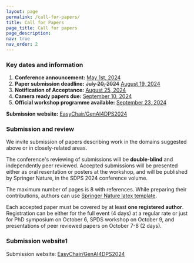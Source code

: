 ```yaml
---
layout: page
permalink: /call-for-papers/
title: Call for Papers
page_title: Call for papers
page_description: 
nav: true
nav_order: 2
---
```


### Key dates and information

<ol class="fa-ul">
  <!--<li><span class="fa-li"><i class="fas fa-check-square"></i></span>List icons can</li>--> <!-- To Be Used when deadline is meet -->
  <li>
    <span class="fa-li"><i class="far fa-check-square"></i></span>
    <strong>Conference announcement:</strong> <u>May 1st, 2024</u>
  </li>
  <li>
    <!-- <span class="fa-li"><i class="fas fa-spinner fa-pulse"></i></span>  -->
    <span class="fa-li"><i class="fas fa-atom fa-spin"></i></span> 
    <strong>Paper submission deadline:</strong> <s>July 20, 2024</s> <u>August 19, 2024</u> 
  </li>
  <li>
    <span class="fa-li"><i class="far fa-square"></i></span> 
    <strong>Notification of Acceptance:</strong> <u>August 25, 2024</u>
  </li>
  <li>
    <span class="fa-li"><i class="far fa-square"></i></span> 
    <strong>Camera ready papers due:</strong> <u>September 10, 2024</u>
  </li>
  <li>
    <span class="fa-li"><i class="far fa-square"></i></span> 
    <strong>Official workshop programme available:</strong> <u>September 23, 2024</u>
  </li>
</ol>

**Submission website:** [EasyChair/GenAI4DPS2024](https://easychair.org/cfp/SDPS2024)

### Submission and review

We invite submission of papers describing work in the domains suggested above or in closely-related areas.

The conference's reviewing of submissions will be **double-blind** and independently peer reviewed. Accepted submissions will be presented either as oral resentation or posters at the workshop, and will be published by Springer Nature, in the SDPS 2024 conference volume.

The maximum number of pages is 8 with references. While preparing their contributions, authors can use [Springer Nature latex template](https://www.overleaf.com/latex/templates/springer-nature-latex-template/myxmhdsbzkyd).

Each accepted paper must be covered by at least **one registered author**. Registration can be either for the full event (4 days) at a regular rate or just for PhD symposium on October 6, SPDS workshop on October 9, and presentations of peer reviewed papers on October 7-8 (2 days).

### Submission website1

Submission website: [EasyChair/GenAI4DPS2024](https://easychair.org/cfp/SDPS2024)
